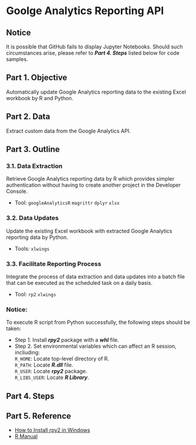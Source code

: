 # Goolge Analytics Reporting API
## Notice
It is possible that GitHub fails to display Jupyter Notebooks. Should such circumstances arise, please refer to ***Part 4. Steps*** listed below for code samples.

## Part 1. Objective
Automatically update Google Analytics reporting data to the existing Excel workbook by R and Python.

## Part 2. Data
Extract custom data from the Google Analytics API.

## Part 3. Outline
### 3.1. Data Extraction 
Retrieve Google Analytics reporting data by R which provides simpler authentication without having to create another project in the Developer Console. 
- Tool: ```googleAnalyticsR``` ```magrittr``` ```dplyr``` ```xlsx``` 

### 3.2. Data Updates
Update the existing Excel workbook with extracted Google Analytics reporting data by Python.
- Tools: ```xlwings```

### 3.3. Facilitate Reporting Process
Integrate the process of data extraction and data updates into a batch file that can be executed as the scheduled task on a daily basis.
- Tool: ```rp2``` ```xlwings```

### Notice: 
To execute R script from Python successfully, the following steps should be taken:  
- Step 1. Install ***rpy2*** package with a ***whl*** file.  
- Step 2. Set environmental variables which can affect an R session, incliuding:  
```R_HOME```: Locate top-level directory of R.  
```R_PATH```: Locate ***R.dll*** file.  
```R_USER```: Locate ***rpy2*** package.  
```R_LIBS_USER```: Locate ***R Library***.  

## Part 4. Steps


## Part 5. Reference
- [How to Install rpy2 in Windows](https://www.cnblogs.com/Xeonilian/p/windows_rpy2_install.html)  
- [R Manual](https://stat.ethz.ch/R-manual/)
